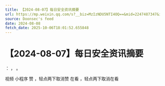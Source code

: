 ```yaml
---
title: 【2024-08-07】每日安全资讯摘要
url: https://mp.weixin.qq.com/s?__biz=MzIzNDU5NTI4OQ==&mid=2247487347&idx=1&sn=723f95232ae71dc3e8697807f25f3dc9
source: Doonsec's feed
date: 2024-08-08
fetch_date: 2025-10-06T18:01:52.655848
---
```


# 【2024-08-07】每日安全资讯摘要

：
，
。

视频
小程序
赞
，轻点两下取消赞
在看
，轻点两下取消在看